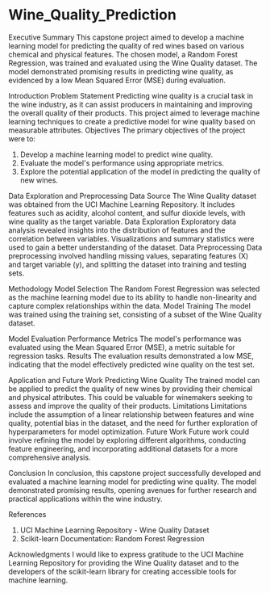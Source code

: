 # Wine_Quality_Prediction

Executive Summary
This capstone project aimed to develop a machine learning model for predicting the quality of red wines based on various chemical and physical features. The chosen model, a Random Forest Regression, was trained and evaluated using the Wine Quality dataset. The model demonstrated promising results in predicting wine quality, as evidenced by a low Mean Squared Error (MSE) during evaluation.

Introduction
Problem Statement
Predicting wine quality is a crucial task in the wine industry, as it can assist producers in maintaining and improving the overall quality of their products. This project aimed to leverage machine learning techniques to create a predictive model for wine quality based on measurable attributes.
Objectives
The primary objectives of the project were to:
1.	Develop a machine learning model to predict wine quality.
2.	Evaluate the model's performance using appropriate metrics.
3.	Explore the potential application of the model in predicting the quality of new wines.

Data Exploration and Preprocessing
Data Source
The Wine Quality dataset was obtained from the UCI Machine Learning Repository. It includes features such as acidity, alcohol content, and sulfur dioxide levels, with wine quality as the target variable.
Data Exploration
Exploratory data analysis revealed insights into the distribution of features and the correlation between variables. Visualizations and summary statistics were used to gain a better understanding of the dataset.
Data Preprocessing
Data preprocessing involved handling missing values, separating features (X) and target variable (y), and splitting the dataset into training and testing sets.


Methodology
Model Selection
The Random Forest Regression was selected as the machine learning model due to its ability to handle non-linearity and capture complex relationships within the data.
Model Training
The model was trained using the training set, consisting of a subset of the Wine Quality dataset.

Model Evaluation
Performance Metrics
The model's performance was evaluated using the Mean Squared Error (MSE), a metric suitable for regression tasks.
Results
The evaluation results demonstrated a low MSE, indicating that the model effectively predicted wine quality on the test set.

Application and Future Work
Predicting Wine Quality
The trained model can be applied to predict the quality of new wines by providing their chemical and physical attributes. This could be valuable for winemakers seeking to assess and improve the quality of their products.
Limitations
Limitations include the assumption of a linear relationship between features and wine quality, potential bias in the dataset, and the need for further exploration of hyperparameters for model optimization.
Future Work
Future work could involve refining the model by exploring different algorithms, conducting feature engineering, and incorporating additional datasets for a more comprehensive analysis.

Conclusion
In conclusion, this capstone project successfully developed and evaluated a machine learning model for predicting wine quality. The model demonstrated promising results, opening avenues for further research and practical applications within the wine industry.

References
1.	UCI Machine Learning Repository - Wine Quality Dataset
2.	Scikit-learn Documentation: Random Forest Regression

Acknowledgments
I would like to express gratitude to the UCI Machine Learning Repository for providing the Wine Quality dataset and to the developers of the scikit-learn library for creating accessible tools for machine learning.
